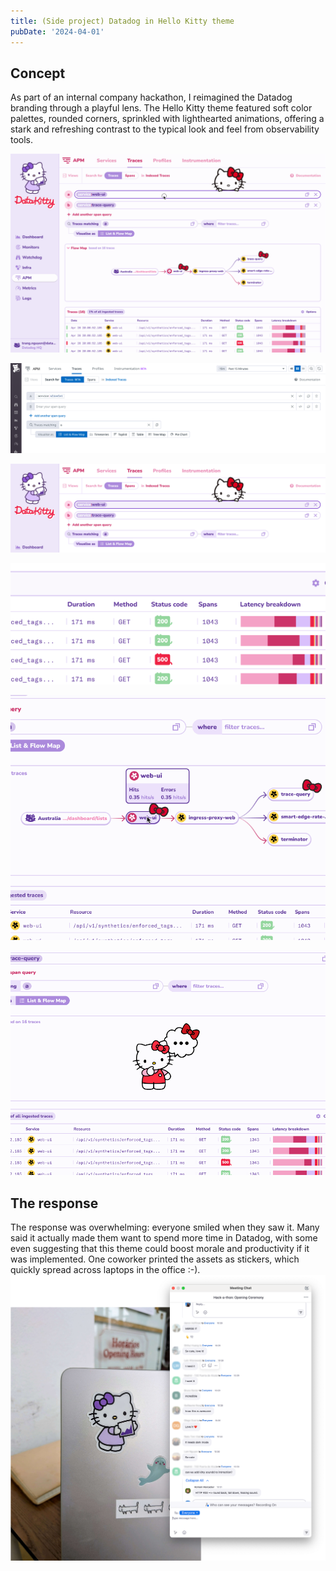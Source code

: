 ```yaml
---
title: (Side project) Datadog in Hello Kitty theme
pubDate: '2024-04-01'
---
```


## Concept

As part of an internal company hackathon, I reimagined the Datadog branding through a playful lens. The Hello Kitty theme featured soft color palettes, rounded corners, sprinkled with lighthearted animations, offering a stark and refreshing contrast to the typical look and feel from observability tools.

![Concept: Datadog UI in Hello Kitty theme](./_assets/hellokitty/datadog-hello-kitty.gif)

![Before: Query Editor UI](./_assets/hellokitty/queryeditor1.png)

![After: Query Editor UI in Hello Kitty theme](./_assets/hellokitty/queryeditor2.png)

![The details: Sad and happy HTTP status code pills](./_assets/hellokitty/statuscode.png)

![Map tooltip](./_assets/hellokitty/maptooltip.gif)

![Loading state](./_assets/hellokitty/loading.gif)

## The response

The response was overwhelming: everyone smiled when they saw it. Many said it actually made them want to spend more time in Datadog, with some even suggesting that this theme could boost morale and productivity if it was implemented. One coworker printed the assets as stickers, which quickly spread across laptops in the office :-).
![Team's reaction](./_assets/hellokitty/reaction.png)

